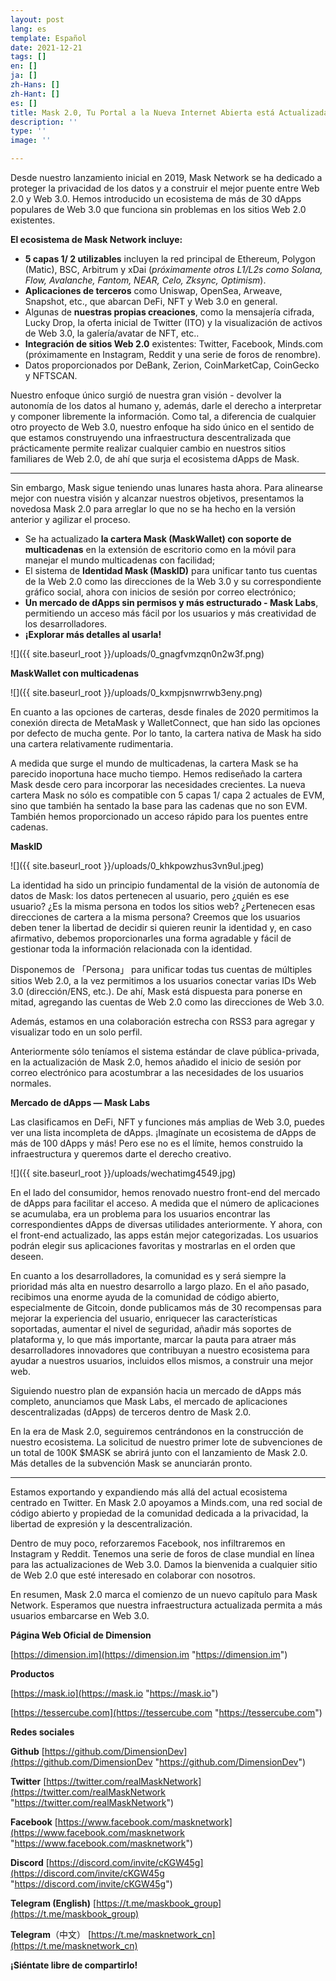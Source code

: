 ```yaml
---
layout: post
lang: es
template: Español
date: 2021-12-21
tags: []
en: []
ja: []
zh-Hans: []
zh-Hant: []
es: []
title: Mask 2.0, Tu Portal a la Nueva Internet Abierta está Actualizada
description: ''
type: ''
image: ''

---
```

Desde nuestro lanzamiento inicial en 2019, Mask Network se ha dedicado a proteger la privacidad de los datos y a construir el mejor puente entre Web 2.0 y Web 3.0. Hemos introducido un ecosistema de más de 30 dApps populares de Web 3.0 que funciona sin problemas en los sitios Web 2.0 existentes.

**El ecosistema de Mask Network incluye:**

* **5 capas 1/ 2 utilizables** incluyen la red principal de Ethereum, Polygon (Matic), BSC, Arbitrum y xDai (_próximamente otros L1/L2s como Solana, Flow, Avalanche, Fantom, NEAR, Celo, Zksync, Optimism_).
* **Aplicaciones de terceros** como Uniswap, OpenSea, Arweave, Snapshot, etc., que abarcan DeFi, NFT y Web 3.0 en general.
* Algunas de **nuestras propias creaciones**, como la mensajería cifrada, Lucky Drop, la oferta inicial de Twitter (ITO) y la visualización de activos de Web 3.0, la galería/avatar de NFT, etc..
* **Integración de sitios Web 2.0** existentes: Twitter, Facebook, Minds.com (próximamente en Instagram, Reddit y una serie de foros de renombre).
* Datos proporcionados por DeBank, Zerion, CoinMarketCap, CoinGecko y NFTSCAN.

Nuestro enfoque único surgió de nuestra gran visión - devolver la autonomía de los datos al humano y, además, darle el derecho a interpretar y componer libremente la información. Como tal, a diferencia de cualquier otro proyecto de Web 3.0, nuestro enfoque ha sido único en el sentido de que estamos construyendo una infraestructura descentralizada que prácticamente permite realizar cualquier cambio en nuestros sitios familiares de Web 2.0, de ahí que surja el ecosistema dApps de Mask.

***

Sin embargo, Mask sigue teniendo unas lunares hasta ahora. Para alinearse mejor con nuestra visión y alcanzar nuestros objetivos, presentamos la novedosa Mask 2.0 para arreglar lo que no se ha hecho en la versión anterior y agilizar el proceso.

* Se ha actualizado **la cartera Mask (MaskWallet) con soporte de multicadenas** en la extensión de escritorio como en la móvil para manejar el mundo multicadenas con facilidad;
* El sistema de **Identidad Mask (MaskID)** para unificar tanto tus cuentas de la Web 2.0 como las direcciones de la Web 3.0 y su correspondiente gráfico social, ahora con inicios de sesión por correo electrónico;
* **Un mercado de dApps sin permisos y más estructurado - Mask Labs**, permitiendo un acceso más fácil por los usuarios y más creatividad de los desarrolladores.
* **¡Explorar más detalles al usarla!**

![]({{ site.baseurl_root }}/uploads/0_gnagfvmzqn0n2w3f.png)

**MaskWallet con multicadenas**

![]({{ site.baseurl_root }}/uploads/0_kxmpjsnwrrwb3eny.png)

En cuanto a las opciones de carteras, desde finales de 2020 permitimos la conexión directa de MetaMask y WalletConnect, que han sido las opciones por defecto de mucha gente. Por lo tanto, la cartera nativa de Mask ha sido una cartera relativamente rudimentaria.

A medida que surge el mundo de multicadenas, la cartera Mask se ha parecido inoportuna hace mucho tiempo. Hemos rediseñado la cartera Mask desde cero para incorporar las necesidades crecientes. La nueva cartera Mask no sólo es compatible con 5 capas 1/ capa 2 actuales de EVM, sino que también ha sentado la base para las cadenas que no son EVM. También hemos proporcionado un acceso rápido para los puentes entre cadenas.

**MaskID**

![]({{ site.baseurl_root }}/uploads/0_khkpowzhus3vn9ul.jpeg)

La identidad ha sido un principio fundamental de la visión de autonomía de datos de Mask: los datos pertenecen al usuario, pero ¿quién es ese usuario? ¿Es la misma persona en todos los sitios web? ¿Pertenecen esas direcciones de cartera a la misma persona? Creemos que los usuarios deben tener la libertad de decidir si quieren reunir la identidad y, en caso afirmativo, debemos proporcionarles una forma agradable y fácil de gestionar toda la información relacionada con la identidad.

Disponemos de 「Persona」 para unificar todas tus cuentas de múltiples sitios Web 2.0, a la vez permitimos a los usuarios conectar varias IDs Web 3.0 (dirección/ENS, etc.). De ahí, Mask está dispuesta para ponerse en mitad, agregando las cuentas de Web 2.0 como las direcciones de Web 3.0.

Además, estamos en una colaboración estrecha con RSS3 para agregar y visualizar todo en un solo perfil.

Anteriormente sólo teníamos el sistema estándar de clave pública-privada, en la actualización de Mask 2.0, hemos añadido el inicio de sesión por correo electrónico para acostumbrar a las necesidades de los usuarios normales.

**Mercado de dApps — Mask Labs**

Las clasificamos en DeFi, NFT y funciones más amplias de Web 3.0, puedes ver una lista incompleta de dApps. ¡Imagínate un ecosistema de dApps de más de 100 dApps y más! Pero ese no es el límite, hemos construido la infraestructura y queremos darte el derecho creativo.

![]({{ site.baseurl_root }}/uploads/wechatimg4549.jpg)

En el lado del consumidor, hemos renovado nuestro front-end del mercado de dApps para facilitar el acceso. A medida que el número de aplicaciones se acumulaba, era un problema para los usuarios encontrar las correspondientes dApps de diversas utilidades anteriormente. Y ahora, con el front-end actualizado, las apps están mejor categorizadas. Los usuarios podrán elegir sus aplicaciones favoritas y mostrarlas en el orden que deseen.

En cuanto a los desarrolladores, la comunidad es y será siempre la prioridad más alta en nuestro desarrollo a largo plazo. En el año pasado, recibimos una enorme ayuda de la comunidad de código abierto, especialmente de Gitcoin, donde publicamos más de 30 recompensas para mejorar la experiencia del usuario, enriquecer las características soportadas, aumentar el nivel de seguridad, añadir más soportes de plataforma y, lo que más importante, marcar la pauta para atraer más desarrolladores innovadores que contribuyan a nuestro ecosistema para ayudar a nuestros usuarios, incluidos ellos mismos, a construir una mejor web.

Siguiendo nuestro plan de expansión hacia un mercado de dApps más completo, anunciamos que Mask Labs, el mercado de aplicaciones descentralizadas (dApps) de terceros dentro de Mask 2.0.

En la era de Mask 2.0, seguiremos centrándonos en la construcción de nuestro ecosistema. La solicitud de nuestro primer lote de subvenciones de un total de 100K $MASK se abrirá junto con el lanzamiento de Mask 2.0. Más detalles de la subvención Mask se anunciarán pronto.

***

Estamos exportando y expandiendo más allá del actual ecosistema centrado en Twitter. En Mask 2.0 apoyamos a Minds.com, una red social de código abierto y propiedad de la comunidad dedicada a la privacidad, la libertad de expresión y la descentralización.

Dentro de muy poco, reforzaremos Facebook, nos infiltraremos en Instagram y Reddit. Tenemos una serie de foros de clase mundial en línea para las actualizaciones de Web 3.0. Damos la bienvenida a cualquier sitio de Web 2.0 que esté interesado en colaborar con nosotros.

En resumen, Mask 2.0 marca el comienzo de un nuevo capítulo para Mask Network. Esperamos que nuestra infraestructura actualizada permita a más usuarios embarcarse en Web 3.0.

**Página Web Oficial de Dimension**

[https://dimension.im](https://dimension.im "https://dimension.im")

**Productos**

[https://mask.io](https://mask.io "https://mask.io")

[https://tessercube.com](https://tessercube.com "https://tessercube.com")

**Redes sociales**

**Github** [https://github.com/DimensionDev](https://github.com/DimensionDev "https://github.com/DimensionDev")

**Twitter** [https://twitter.com/realMaskNetwork](https://twitter.com/realMaskNetwork "https://twitter.com/realMaskNetwork")

**Facebook** [https://www.facebook.com/masknetwork](https://www.facebook.com/masknetwork "https://www.facebook.com/masknetwork")

**Discord** [https://discord.com/invite/cKGW45g](https://discord.com/invite/cKGW45g "https://discord.com/invite/cKGW45g")

**Telegram (English)** [https://t.me/maskbook_group](https://t.me/maskbook_group)

**Telegram**（中文） [https://t.me/masknetwork_cn](https://t.me/masknetwork_cn)

**¡Siéntate libre de compartirlo!**